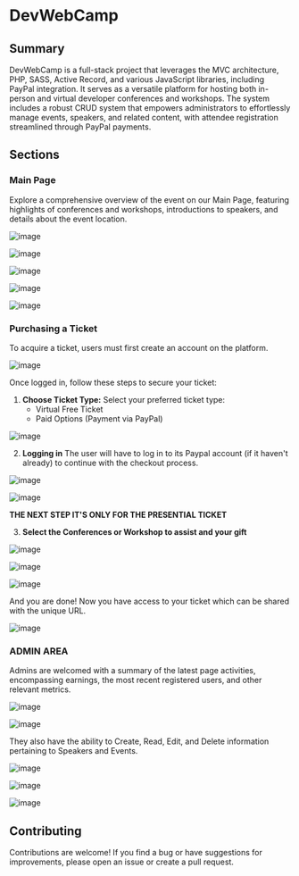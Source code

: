 # DevWebCamp

## Summary
DevWebCamp is a full-stack project that leverages the MVC architecture, PHP, SASS, Active Record,
and various JavaScript libraries, including PayPal integration. It serves as a versatile platform for
hosting both in-person and virtual developer conferences and workshops. The system includes a robust
CRUD system that empowers administrators to effortlessly manage events, speakers, and related
content, with attendee registration streamlined through PayPal payments.

## Sections
### Main Page
Explore a comprehensive overview of the event on our Main Page, featuring highlights of conferences and workshops, introductions to speakers, and details about the event location.

![image](https://github.com/Shadowy-22/DevWebCamp_PHP_MVC/assets/119075581/195279c4-f14b-4611-92a4-5f508df54062)

![image](https://github.com/Shadowy-22/DevWebCamp_PHP_MVC/assets/119075581/ffb64aaf-e933-47b3-9e32-e2153f4833e3)

![image](https://github.com/Shadowy-22/DevWebCamp_PHP_MVC/assets/119075581/eef29328-ecd7-4235-ad7e-03c1a430fc11)

![image](https://github.com/Shadowy-22/DevWebCamp_PHP_MVC/assets/119075581/53181649-fcb2-4e5c-8bdb-72e333739ebb)

![image](https://github.com/Shadowy-22/DevWebCamp_PHP_MVC/assets/119075581/b9e78745-586c-4f15-90ab-395277b137ce)


### Purchasing a Ticket
To acquire a ticket, users must first create an account on the platform.

![image](https://github.com/Shadowy-22/DevWebCamp_PHP_MVC/assets/119075581/4c7a87cf-0f36-4d56-b9e3-f963be5fa10a)

Once logged in, follow these steps to secure your ticket:
1. **Choose Ticket Type:**
   Select your preferred ticket type:
   - Virtual Free Ticket
   - Paid Options (Payment via PayPal)

![image](https://github.com/Shadowy-22/DevWebCamp_PHP_MVC/assets/119075581/f9ca1897-75a4-4be2-beb1-1392e289d91f)


2. **Logging in**
The user will have to log in to its Paypal account (if it haven't already) to continue with the checkout process.

![image](https://github.com/Shadowy-22/DevWebCamp_PHP_MVC/assets/119075581/91d77b9b-44cb-4445-b882-e120f1074daa)

![image](https://github.com/Shadowy-22/DevWebCamp_PHP_MVC/assets/119075581/ad34aedf-f32d-43d3-825c-37ad3e1906b6)


**THE NEXT STEP IT'S ONLY FOR THE PRESENTIAL TICKET**

3. **Select the Conferences or Workshop to assist and your gift**
  
![image](https://github.com/Shadowy-22/DevWebCamp_PHP_MVC/assets/119075581/919be576-7b04-424a-b044-c103001cb774)

![image](https://github.com/Shadowy-22/DevWebCamp_PHP_MVC/assets/119075581/5df21ae0-2545-4cbb-bb55-0044b430cccb)

![image](https://github.com/Shadowy-22/DevWebCamp_PHP_MVC/assets/119075581/69cdc357-68c9-4df4-aa46-7ac36a284093)

And you are done! Now you have access to your ticket which can be shared with the unique URL.

![image](https://github.com/Shadowy-22/DevWebCamp_PHP_MVC/assets/119075581/4c56aa2c-fa64-473a-8ebb-43b595c4126c)

### **ADMIN AREA**

Admins are welcomed with a summary of the latest page activities, encompassing earnings, the most recent registered users, and other relevant metrics.

![image](https://github.com/Shadowy-22/DevWebCamp_PHP_MVC/assets/119075581/f19c41af-e9f9-4490-90ee-d999cb615688)

![image](https://github.com/Shadowy-22/DevWebCamp_PHP_MVC/assets/119075581/01cfb959-36ef-4ef8-814b-eba35f40d9c7)

They also have the ability to Create, Read, Edit, and Delete information pertaining to Speakers and Events.

![image](https://github.com/Shadowy-22/DevWebCamp_PHP_MVC/assets/119075581/5126c245-7e1c-4fb4-b298-1446a9291432)

![image](https://github.com/Shadowy-22/DevWebCamp_PHP_MVC/assets/119075581/b0206d01-7203-4a1b-84ef-6ea3052b7608)

![image](https://github.com/Shadowy-22/DevWebCamp_PHP_MVC/assets/119075581/797a4ac4-9bf2-428d-b7fe-da33c8318295)

## Contributing

Contributions are welcome! If you find a bug or have suggestions for improvements, please open an issue or create a pull request.


